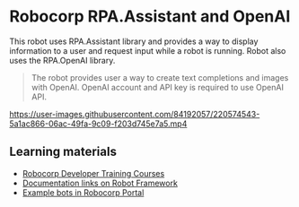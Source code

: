 # Robocorp RPA.Assistant and OpenAI

This robot uses RPA.Assistant library and provides a way to display information to a user and request input while a robot is running. Robot also uses the RPA.OpenAI library.

> The robot provides user a way to create text completions and images with OpenAI. OpenAI account and API key is required to use OpenAI API. 

https://user-images.githubusercontent.com/84192057/220574543-5a1ac866-06ac-49fa-9c09-f203d745e7a5.mp4

## Learning materials

- [Robocorp Developer Training Courses](https://robocorp.com/docs/courses)
- [Documentation links on Robot Framework](https://robocorp.com/docs/languages-and-frameworks/robot-framework)
- [Example bots in Robocorp Portal](https://robocorp.com/portal)
